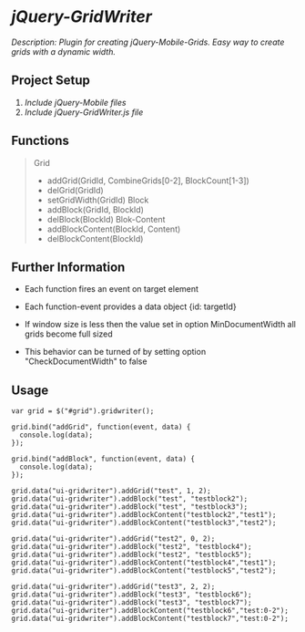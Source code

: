 # _jQuery-GridWriter_

_Description: Plugin for creating jQuery-Mobile-Grids. Easy way to create grids with a dynamic width._

## Project Setup

1. _Include jQuery-Mobile files_
2. _Include jQuery-GridWriter.js file_

## Functions

> Grid
> - addGrid(GridId, CombineGrids[0-2], BlockCount[1-3])
> - delGrid(GridId)
> - setGridWidth(GridId)
> Block
> - addBlock(GridId, BlockId) 
> - delBlock(BlockId) 
> Blok-Content
> - addBlockContent(BlockId, Content)
> - delBlockContent(BlockId)

## Further Information

* Each function fires an event on target element
* Each function-event provides a data object {id: targetId}

* If window size is less then the value set in option MinDocumentWidth all grids become full sized
* This behavior can be turned of by setting option "CheckDocumentWidth" to false

## Usage

    var grid = $("#grid").gridwriter();	
    
    grid.bind("addGrid", function(event, data) {
      console.log(data);
    });
    
    grid.bind("addBlock", function(event, data) {
      console.log(data);
    });
    
    grid.data("ui-gridwriter").addGrid("test", 1, 2);
    grid.data("ui-gridwriter").addBlock("test", "testblock2");
    grid.data("ui-gridwriter").addBlock("test", "testblock3");
    grid.data("ui-gridwriter").addBlockContent("testblock2","test1");
    grid.data("ui-gridwriter").addBlockContent("testblock3","test2");
    
    grid.data("ui-gridwriter").addGrid("test2", 0, 2);
    grid.data("ui-gridwriter").addBlock("test2", "testblock4");
    grid.data("ui-gridwriter").addBlock("test2", "testblock5");
    grid.data("ui-gridwriter").addBlockContent("testblock4","test1");
    grid.data("ui-gridwriter").addBlockContent("testblock5","test2");
    
    grid.data("ui-gridwriter").addGrid("test3", 2, 2);
    grid.data("ui-gridwriter").addBlock("test3", "testblock6");
    grid.data("ui-gridwriter").addBlock("test3", "testblock7");
    grid.data("ui-gridwriter").addBlockContent("testblock6","test:0-2");
    grid.data("ui-gridwriter").addBlockContent("testblock7","test:0-2");
